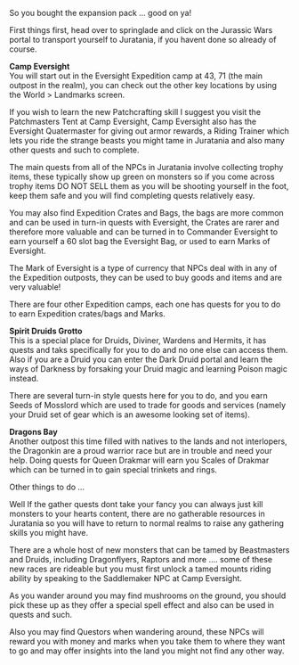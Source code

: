 So you bought the expansion pack ... good on ya!

First things first, head over to springlade and click on the Jurassic Wars portal to transport yourself to Juratania, if you havent done so already of course.

**Camp Eversight**  
You will start out in the Eversight Expedition camp at 43, 71 (the main outpost in the realm), you can check out the other key locations by using the World > Landmarks screen.

If you wish to learn the new Patchcrafting skill I suggest you visit the Patchmasters Tent at Camp Eversight, Camp Eversight also has the Eversight Quatermaster for giving out armor rewards, a Riding Trainer which lets you ride the strange beasts you might tame in Juratania and also many other quests and such to complete.

The main quests from all of the NPCs in Juratania involve collecting trophy items, these typically show up green on monsters so if you come across trophy items DO NOT SELL them as you will be shooting yourself in the foot, keep them safe and you will find completing quests relatively easy.

You may also find Expedition Crates and Bags, the bags are more common and can be used in turn-in quests with Eversight, the Crates are rarer and therefore more valuable and can be turned in to Commander Eversight to earn yourself a 60 slot bag the Eversight Bag, or used to earn Marks of Eversight.

The Mark of Eversight is a type of currency that NPCs deal with in any of the Expedition outposts, they can be used to buy goods and items and are very valuable!

There are four other Expedition camps, each one has quests for you to do to earn Expedition crates/bags and Marks.

**Spirit Druids Grotto**  
This is a special place for Druids, Diviner, Wardens and Hermits, it has quests and taks specifically for you to do and no one else can access them. Also if you are a Druid you can enter the Dark Druid portal and learn the ways of Darkness by forsaking your Druid magic and learning Poison magic instead.

There are several turn-in style quests here for you to do, and you earn Seeds of Mosslord which are used to trade for goods and services (namely your Druid set of gear which is an awesome looking set of items).

**Dragons Bay**  
Another outpost this time filled with natives to the lands and not interlopers, the Dragonkin are a proud warrior race but are in trouble and need your help. Doing quests for Queen Drakmar will earn you Scales of Drakmar which can be turned in to gain special trinkets and rings.

Other things to do ...

Well If the gather quests dont take your fancy you can always just kill monsters to your hearts content, there are no gatherable resources in Juratania so you will have to return to normal realms to raise any gathering skills you might have.

There are a whole host of new monsters that can be tamed by Beastmasters and Druids, including Dragonflyers, Raptors and more .... some of these new races are rideable but you must first unlock a tamed mounts riding ability by speaking to the Saddlemaker NPC at Camp Eversight.

As you wander around you may find mushrooms on the ground, you should pick these up as they offer a special spell effect and also can be used in quests and such.

Also you may find Questors when wandering around, these NPCs will reward you with money and marks when you take them to where they want to go and may offer insights into the land you might not find any other way.